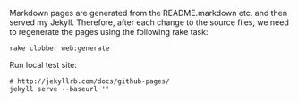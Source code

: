 Markdown pages are generated from the README.markdown etc. and then served my Jekyll. Therefore, after each change to the source files, we need to regenerate the pages using the following rake task:

    rake clobber web:generate

Run local test site:

    # http://jekyllrb.com/docs/github-pages/
    jekyll serve --baseurl ''
